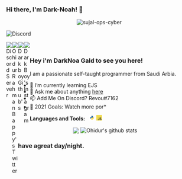 ### Hi there, I'm Dark-Noah! 👋
<p align="center"> <img src="https://komarev.com/ghpvc/?username=Dark-Noah-ops-cyber" alt="sujal-ops-cyber" /> </p>

![Discord](https://discord.c99.nl/widget/theme-2/594600438960095262.png)

<a href="https://discord.gg/DPCZWya">
  <img align="left" alt="Discord Server" width="16px" src="https://cdn.jsdelivr.net/npm/simple-icons@v3/icons/discord.svg" />
</a>
<a href="https://twitter.com/revou9">
  <img align="left" alt="Ohidur Rahman Bappy's Twitter" width="16px" src="https://cdn.jsdelivr.net/npm/simple-icons@v3/icons/twitter.svg" />
</a>
 <a href="https://github.com/Dark-Noah">
  <img align="left" alt="Darkboy Github's" width="16px" src="https://cdn.jsdelivr.net/npm/simple-icons@v3/icons/github.svg" />
</a>
<a href="https://instagram.com/revou5/">
  <img align="left" alt="DarkBoy's Instagram" width="16px" src="https://cdn.jsdelivr.net/npm/simple-icons@v3/icons/instagram.svg" />
</a>






 
<br />

### Hey i'm DarkNoa Gald to see you here! &nbsp;

I am a passionate self-taught programmer from Saudi Arbia.
 - 🌱 I’m currently learning EJS
- 💬 Ask me about anything [here](https://discord.gg/DPCZWya)
- 📫 Add Me On Discord? Revou#7162
- 🥅 2021 Goals: Watch more por*

**Languages and Tools:** &nbsp;
<code><img height="15" src="https://raw.githubusercontent.com/github/explore/80688e429a7d4ef2fca1e82350fe8e3517d3494d/topics/python/python.png"></code>
 <code><img height="15" src="https://raw.githubusercontent.com/github/explore/80688e429a7d4ef2fca1e82350fe8e3517d3494d/topics/javascript/javascript.png"></code>
 

<p align="center">
  <img align="center" src="https://github-readme-stats.vercel.app/api/top-langs/?username=Dark-Noah&theme=radical&hide_langs_below=1&layout=compact" />
  <img align="center" src="https://github-readme-stats.vercel.app/api?username=Dark-Noah&show_icons=true&theme=radical&line_height=21" alt="Ohidur's github stats"/>
 
 


### have agreat day/night.
